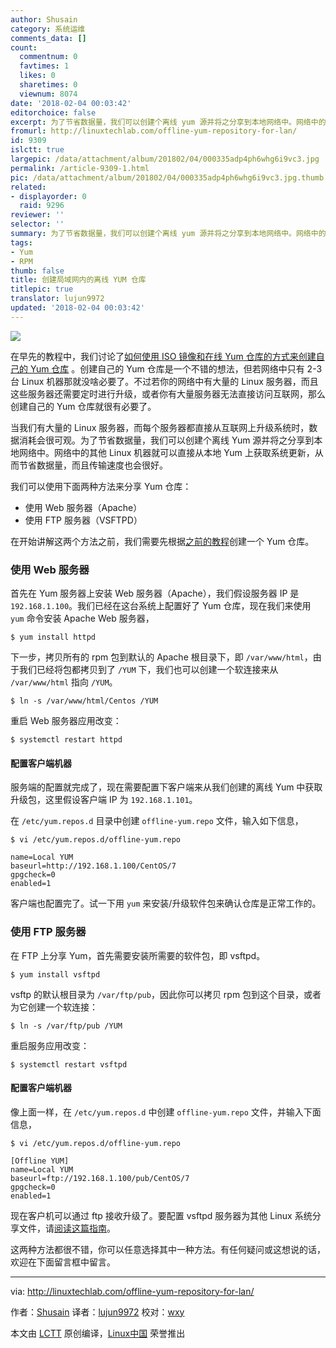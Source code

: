 ```yaml
---
author: Shusain
category: 系统运维
comments_data: []
count:
  commentnum: 0
  favtimes: 1
  likes: 0
  sharetimes: 0
  viewnum: 8074
date: '2018-02-04 00:03:42'
editorchoice: false
excerpt: 为了节省数据量，我们可以创建个离线 yum 源并将之分享到本地网络中。网络中的其他 Linux 机器就可以直接从本地 yum 上获取系统更新，从而节省数据量，而且传输速度也会很好。
fromurl: http://linuxtechlab.com/offline-yum-repository-for-lan/
id: 9309
islctt: true
largepic: /data/attachment/album/201802/04/000335adp4ph6whg6i9vc3.jpg
permalink: /article-9309-1.html
pic: /data/attachment/album/201802/04/000335adp4ph6whg6i9vc3.jpg.thumb.jpg
related:
- displayorder: 0
  raid: 9296
reviewer: ''
selector: ''
summary: 为了节省数据量，我们可以创建个离线 yum 源并将之分享到本地网络中。网络中的其他 Linux 机器就可以直接从本地 yum 上获取系统更新，从而节省数据量，而且传输速度也会很好。
tags:
- Yum
- RPM
thumb: false
title: 创建局域网内的离线 YUM 仓库
titlepic: true
translator: lujun9972
updated: '2018-02-04 00:03:42'
---
```


![](/data/attachment/album/201802/04/000335adp4ph6whg6i9vc3.jpg)


在早先的教程中，我们讨论了[如何使用 ISO 镜像和在线 Yum 仓库的方式来创建自己的 Yum 仓库](/article-9296-1.html) 。创建自己的 Yum 仓库是一个不错的想法，但若网络中只有 2-3 台 Linux 机器那就没啥必要了。不过若你的网络中有大量的 Linux 服务器，而且这些服务器还需要定时进行升级，或者你有大量服务器无法直接访问互联网，那么创建自己的 Yum 仓库就很有必要了。


当我们有大量的 Linux 服务器，而每个服务器都直接从互联网上升级系统时，数据消耗会很可观。为了节省数据量，我们可以创建个离线 Yum 源并将之分享到本地网络中。网络中的其他 Linux 机器就可以直接从本地 Yum 上获取系统更新，从而节省数据量，而且传输速度也会很好。


我们可以使用下面两种方法来分享 Yum 仓库：


* 使用 Web 服务器（Apache）
* 使用 FTP 服务器（VSFTPD）


在开始讲解这两个方法之前，我们需要先根据[之前的教程](/article-9296-1.html)创建一个 Yum 仓库。


### 使用 Web 服务器


首先在 Yum 服务器上安装 Web 服务器（Apache），我们假设服务器 IP 是 `192.168.1.100`。我们已经在这台系统上配置好了 Yum 仓库，现在我们来使用 `yum` 命令安装 Apache Web 服务器，



```
$ yum install httpd

```

下一步，拷贝所有的 rpm 包到默认的 Apache 根目录下，即 `/var/www/html`，由于我们已经将包都拷贝到了 `/YUM` 下，我们也可以创建一个软连接来从 `/var/www/html` 指向 `/YUM`。



```
$ ln -s /var/www/html/Centos /YUM

```

重启 Web 服务器应用改变：



```
$ systemctl restart httpd

```

#### 配置客户端机器


服务端的配置就完成了，现在需要配置下客户端来从我们创建的离线 Yum 中获取升级包，这里假设客户端 IP 为 `192.168.1.101`。


在 `/etc/yum.repos.d` 目录中创建 `offline-yum.repo` 文件，输入如下信息，



```
$ vi /etc/yum.repos.d/offline-yum.repo

```


```
name=Local YUM
baseurl=http://192.168.1.100/CentOS/7
gpgcheck=0
enabled=1

```

客户端也配置完了。试一下用 `yum` 来安装/升级软件包来确认仓库是正常工作的。


### 使用 FTP 服务器


在 FTP 上分享 Yum，首先需要安装所需要的软件包，即 vsftpd。



```
$ yum install vsftpd

```

vsftp 的默认根目录为 `/var/ftp/pub`，因此你可以拷贝 rpm 包到这个目录，或者为它创建一个软连接：



```
$ ln -s /var/ftp/pub /YUM

```

重启服务应用改变：



```
$ systemctl restart vsftpd

```

#### 配置客户端机器


像上面一样，在 `/etc/yum.repos.d` 中创建 `offline-yum.repo` 文件，并输入下面信息，



```
$ vi /etc/yum.repos.d/offline-yum.repo

```


```
[Offline YUM]
name=Local YUM
baseurl=ftp://192.168.1.100/pub/CentOS/7
gpgcheck=0
enabled=1

```

现在客户机可以通过 ftp 接收升级了。要配置 vsftpd 服务器为其他 Linux 系统分享文件，请[阅读这篇指南](http://linuxtechlab.com/ftp-secure-installation-configuration/)。


这两种方法都很不错，你可以任意选择其中一种方法。有任何疑问或这想说的话，欢迎在下面留言框中留言。




---


via: <http://linuxtechlab.com/offline-yum-repository-for-lan/>


作者：[Shusain](http://linuxtechlab.com/author/shsuain/) 译者：[lujun9972](https://github.com/lujun9972) 校对：[wxy](https://github.com/wxy)


本文由 [LCTT](https://github.com/LCTT/TranslateProject) 原创编译，[Linux中国](https://linux.cn/) 荣誉推出
